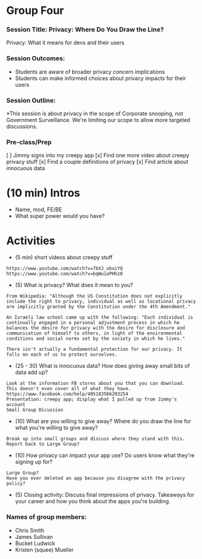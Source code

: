  # Group Four

### Session Title: Privacy: Where Do You Draw the Line?
Privacy: What it means for devs and their users


### Session Outcomes: 
- Students are aware of broader privacy concern implications
- Students can make informed choices about privacy impacts for their users


### Session Outline:
*This session is about privacy in the scope of Corporate snooping, not Government Surveillance. We're limiting our scope to allow more targeted discussions.

### Pre-class/Prep
[ ] Jimmy signs into my creepy app
[x] Find one more video about creepy privacy stuff
[x] Find a couple definitions of privacy
[x] Find article about innocuous data

# (10 min) Intros
- Name, mod, FE/BE
- What super power would you have?

# Activities
* (5 min) short videos about creepy stuff
```
https://www.youtube.com/watch?v=7bXJ_obaiYQ
https://www.youtube.com/watch?v=bqWuioPHhz0
```

* (5) What is privacy? What does it mean to you?
```
From Wikipedia: "Although the US Constitution does not explicitly include the right to privacy, individual as well as locational privacy are implicitly granted by the Constitution under the 4th Amendment."

An Israeli law school came up with the following: "Each individual is continually engaged in a personal adjustment process in which he balances the desire for privacy with the desire for disclosure and communication of himself to others, in light of the environmental conditions and social norms set by the society in which he lives." 

There isn't actually a fundamental protection for our privacy. It falls on each of us to protect ourselves.
```

* (25 - 30) What is innocuous data? How does giving away small bits of data add up?
```
Look at the information FB stores about you that you can download. This doesn't even cover all of what they have.
https://www.facebook.com/help/405183566203254
Presentation: creepy app; display what I pulled up from Jimmy's account
Small Group Dicussion
```

* (10) What are you willing to give away? Where do you draw the line for what you're willing to give away?
```
Break up into small groups and discuss where they stand with this.
Report back to Large Group?
```

* (10) How privacy can impact your app use? Do users know what they're signing up for?
```
Large Group?
Have you ever deleted an app because you disagree with the privacy policy?
```

* (5) Closing activity: Discuss final impressions of privacy. Takeaways for your career and how you think about the apps you're building.


### Names of group members:
- Chris Smith
- James Sullivan
- Bucket Ludwick
- Kristen (squee) Mueller

